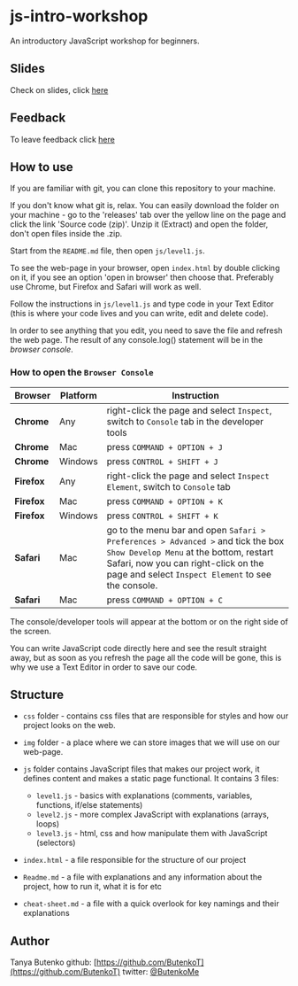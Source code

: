 # js-intro-workshop

An introductory JavaScript workshop for beginners.

## Slides

Check on slides, click [here](https://goo.gl/5HNvxD)

## Feedback

To leave feedback click [here](https://docs.google.com/forms/d/e/1FAIpQLSdoOaviRIqsDPi1ZPTvTDVEzeQrSiEoDhsS0tmAIQZmkLkvxw/viewform?c=0&w=1)

## How to use

If you are familiar with git, you can clone this repository to your machine.

If you don't know what git is, relax. You can easily download the folder on your machine - go to
the 'releases' tab over the yellow line on the page and click the link 'Source code (zip)'.
Unzip it (Extract) and open the folder, don't open files inside the .zip.

Start from the `README.md` file, then open `js/level1.js`.

To see the web-page in your browser, open `index.html` by double clicking on it, if you see
an option 'open in browser' then choose that. Preferably use Chrome, but Firefox and Safari will work as well.

Follow the instructions in `js/level1.js` and type code in your Text Editor (this is where your code lives and you can write, edit and delete code).

In order to see anything that you edit, you need to save the file and refresh the web page. The result of any console.log() statement will be in the _browser console_.

### How to open the `Browser Console`

| Browser       | Platform | Instruction                                                                                    |
| ------------- | -------- | ---------------------------------------------------------------------------------------------- |
| **Chrome**    | Any      | right-click the page and select `Inspect`, switch to `Console` tab in the developer tools      |
| **Chrome**    | Mac      | press `COMMAND + OPTION + J`                                                                   |
| **Chrome**    | Windows  | press `CONTROL + SHIFT + J`                                                                    |
| **Firefox**   | Any      | right-click the page and select `Inspect Element`, switch to `Console` tab                     |
| **Firefox**   | Mac      | press `COMMAND + OPTION + K`                                                                   |
| **Firefox**   | Windows  | press `CONTROL + SHIFT + K`                                                                    |
| **Safari**    | Mac      | go to the menu bar and open `Safari > Preferences > Advanced >` and tick the box `Show Develop Menu` at the bottom, restart Safari, now you can right-click on the page and select `Inspect Element` to see the console.                                                |
| **Safari**    | Mac      | press `COMMAND + OPTION + C`                                                                   |

The console/developer tools will appear at the bottom or on the right side of the screen.

You can write JavaScript code directly here and see the result straight away, but as soon as you refresh the page all the code will be gone, this is why we use a Text Editor in order to save our code.

## Structure

- `css` folder - contains css files that are responsible for styles and how our project looks on the web.

- `img` folder - a place where we can store images that we will use on our web-page.

- `js` folder contains JavaScript files that makes our project work, it defines content and makes a static page functional.
    It contains 3 files:
    - `level1.js` - basics with explanations (comments, variables, functions, if/else statements)
    - `level2.js` - more complex JavaScript with explanations (arrays, loops)
    - `level3.js` - html, css and how manipulate them with JavaScript (selectors)

- `index.html` - a file responsible for the structure of our project

- `Readme.md` - a file with explanations and any information about the project, how to run it, what it is for etc

- `cheat-sheet.md` - a file with a quick overlook for key namings and their explanations

## Author
Tanya Butenko
github: [https://github.com/ButenkoT](https://github.com/ButenkoT)
twitter: [@ButenkoMe](https://twitter.com/ButenkoMe)
